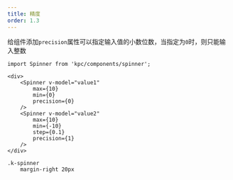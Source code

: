 ```yaml
---
title: 精度
order: 1.3
---
```


给组件添加`precision`属性可以指定输入值的小数位数，当指定为`0`时，则只能输入整数

```vdt
import Spinner from 'kpc/components/spinner';

<div>
    <Spinner v-model="value1"
        max={10}
        min={0}
        precision={0}
    />
    <Spinner v-model="value2"
        max={10}
        min={-10} 
        step={0.1}
        precision={1}
    />
</div>
```

```styl
.k-spinner
    margin-right 20px
```
